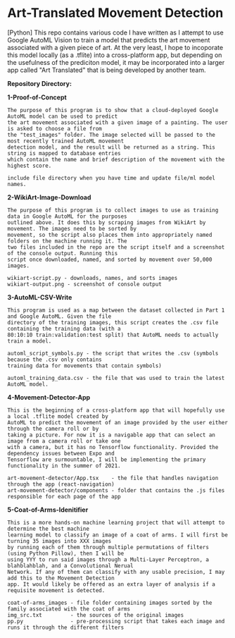 # Art-Translated Movement Detection
[Python] This repo contains various code I have written as I attempt to use Google AutoML Vision to train a model that predicts the art movement associated with a given piece of art. At the very least, I hope to incoporate this model locally (as a .tflite) into a cross-platform app, but depending on the usefulness of the prediciton model, it may be incorporated into a larger app called "Art Translated" that is being developed by another team.


**Repository Directory:**

**1-Proof-of-Concept**
    
    The purpose of this program is to show that a cloud-deployed Google AutoML model can be used to predict
    the art movement associated with a given image of a painting. The user is asked to choose a file from
    the "test_images" folder. The image selected will be passed to the most recently trained AutoML movement
    detection model, and the result will be returned as a string. This string is mapped to database entries
    which contain the name and brief description of the movement with the highest score.

    include file directory when you have time and update file/ml model names.

**2-WikiArt-Image-Download**

    The purpose of this program is to collect images to use as training data in Google AutoML for the purposes
    outlined above. It does this by scraping images from WikiArt by movement. The images need to be sorted by
    movement, so the script also places them into appropriately named folders on the machine running it. The
    two files included in the repo are the script itself and a screenshot of the console output. Running this
    script once downloaded, named, and sorted by movement over 50,000 images.
    
    wikiart-script.py - downloads, names, and sorts images
    wikiart-output.png - screenshot of console output

**3-AutoML-CSV-Write**

    This program is used as a map between the dataset collected in Part 1 and Google AutoML. Given the file
    directory of the training images, this script creates the .csv file containing the training data (with a
    80:10:10 train:validation:test split) that AutoML needs to actually train a model.
    
    automl_script_symbols.py - the script that writes the .csv (symbols because the .csv only contains
    training data for movements that contain symbols)
    
    automl_training_data.csv - the file that was used to train the latest AutoML model.
    

**4-Movement-Detector-App**

    This is the beginning of a cross-platform app that will hopefully use a local .tflite model created by
    AutoML to predict the movement of an image provided by the user either through the camera roll or by
    taking a picture. For now it is a navigable app that can select an image from a camera roll or take one
    with a camera, but it has no Tensorflow functionality. Provided the dependency issues between Expo and
    Tensorflow are surmountable, I will be implementing the primary functionality in the summer of 2021.

    art-movement-detector/App.tsx    - the file that handles navigation through the app (react-navigation)
    art-movement-detector/components - folder that contains the .js files responsible for each page of the app

**5-Coat-of-Arms-Idenitifier**

    This is a more hands-on machine learning project that will attempt to determine the best machine
    learning model to classify an image of a coat of arms. I will first be turning 35 images into XXX images
    by running each of them through multiple permutations of filters (using Python Pillow), then I will be
    using YYY to run said images through a Multi-Layer Perceptron, a blahblahblah, and a Convolutional Nerual
    Network. If any of them can classify with any usable precision, I may add this to the Movement Detection
    app. It would likely be offered as an extra layer of analysis if a requisite movement is detected.
   
    coat-of-arms_images - file folder containing images sorted by the family associated with the coat of arms
    img_src.txt         - the sources of the original images
    pp.py               - pre-processing script that takes each image and runs it through the different filters
   
